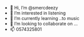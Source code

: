 - 👋 Hi, I’m @smercdeezy
- 👀 I’m interested in listening 
- 🌱 I’m currently learning ..to music
- 💞️ I’m looking to collaborate on ...
- 📫 0574325801

<!---
smercdeezy/smercdeezy is a ✨ special ✨ repository because its `README.md` (this file) appears on your GitHub profile.
You can click the Preview link to take a look at your changes.
--->
